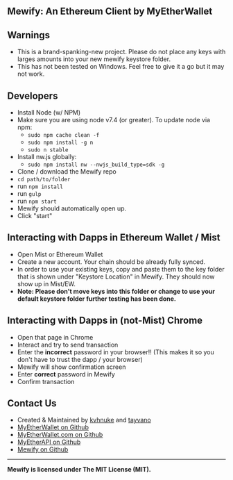 ## Mewify: An Ethereum Client by MyEtherWallet

## Warnings
- This is a brand-spanking-new project. Please do not place any keys with larges amounts into your new mewify keystore folder.
- This has not been tested on Windows. Feel free to give it a go but it may not work.

## Developers

- Install Node (w/ NPM)
- Make sure you are using node v7.4 (or greater). To update node via npm:
    - `sudo npm cache clean -f`
    - `sudo npm install -g n`
    - `sudo n stable`
- Install nw.js globally:
    - `sudo npm install nw --nwjs_build_type=sdk -g`
- Clone / download the Mewify repo
- `cd path/to/folder`
- run `npm install`
- run `gulp`
- run `npm start`
- Mewify should automatically open up.
- Click "start"

## Interacting with Dapps in Ethereum Wallet / Mist
- Open Mist or Ethereum Wallet
- Create a new account. Your chain should be already fully synced.
- In order to use your existing keys, copy and paste them to the key folder that is shown under "Keystore Location" in Mewify. They should now show up in Mist/EW.
- **Note: Please don't move keys into this folder or change to use your default keystore folder further testing has been done.**


## Interacting with Dapps in (not-Mist) Chrome
- Open that page in Chrome
- Interact and try to send transaction
- Enter the **incorrect** password in your browser!! (This makes it so you don't have to trust the dapp / your browser)
- Mewify will show confirmation screen
- Enter **correct** password in Mewify
- Confirm transaction


## Contact Us
- Created & Maintained by [kvhnuke](https://github.com/kvhnuke) and [tayvano](https://github.com/tayvano)
- [MyEtherWallet on Github](https://github.com/MyEtherWallet)
- [MyEtherWallet.com on Github](https://github.com/kvhnuke/etherwallet)
- [MyEtherAPI on Github](https://github.com/MyEtherWallet/myetherapi)
- [Mewify on Github](https://github.com/MyEtherWallet/Mewify)

---

**Mewify is licensed under The MIT License (MIT).**
